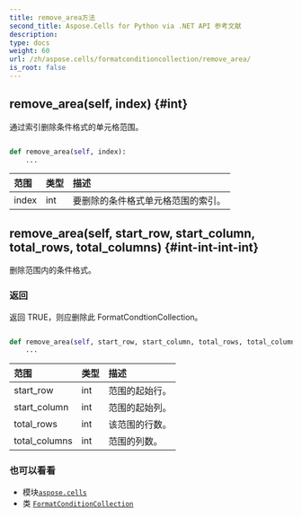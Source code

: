 ```yaml
---
title: remove_area方法
second_title: Aspose.Cells for Python via .NET API 参考文献
description:
type: docs
weight: 60
url: /zh/aspose.cells/formatconditioncollection/remove_area/
is_root: false
---
```

##  remove_area(self, index) {#int}
通过索引删除条件格式的单元格范围。



```python

def remove_area(self, index):
    ...
```


|范围|类型|描述|
| :- | :- | :- |
| index | int |要删除的条件格式单元格范围的索引。|


##  remove_area(self, start_row, start_column, total_rows, total_columns) {#int-int-int-int}
删除范围内的条件格式。


### 返回

返回 TRUE，则应删除此 FormatCondtionCollection。


```python

def remove_area(self, start_row, start_column, total_rows, total_columns):
    ...
```


|范围|类型|描述|
| :- | :- | :- |
| start_row | int |范围的起始行。|
| start_column | int |范围的起始列。|
| total_rows | int |该范围的行数。|
| total_columns | int |范围的列数。|



### 也可以看看
* 模块[`aspose.cells`](../../)
* 类 [`FormatConditionCollection`](/cells/python-net/zh/aspose.cells/formatconditioncollection)
